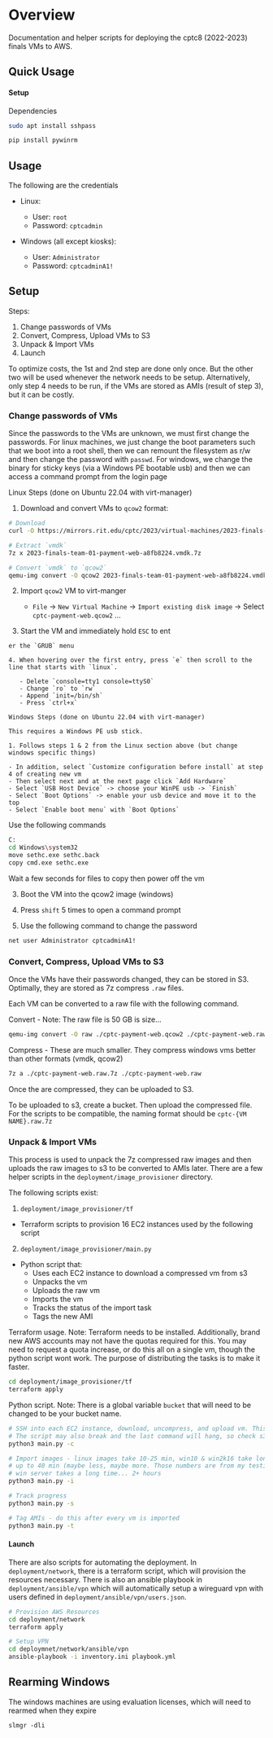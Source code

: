 # Overview

Documentation and helper scripts for deploying the cptc8 (2022-2023) finals VMs to AWS.

## Quick Usage

#### Setup

Dependencies

```sh
sudo apt install sshpass

pip install pywinrm
```

## Usage

The following are the credentials

- Linux:

  - User: `root`
  - Password: `cptcadmin`

- Windows (all except kiosks):
  - User: `Administrator`
  - Password: `cptcadminA1!`

## Setup

Steps:

1. Change passwords of VMs
2. Convert, Compress, Upload VMs to S3
3. Unpack & Import VMs
4. Launch

To optimize costs, the 1st and 2nd step are done only once. But the other two will be used whenever the network needs to be setup. Alternatively, only step 4 needs to be run, if the VMs are stored as AMIs (result of step 3), but it can be costly.

### Change passwords of VMs

Since the passwords to the VMs are unknown, we must first change the passwords. For linux machines, we just change the boot parameters such that we boot into a root shell, then we can remount the filesystem as r/w and then change the password with `passwd`. For windows, we change the binary for sticky keys (via a Windows PE bootable usb) and then we can access a command prompt from the login page

Linux Steps (done on Ubuntu 22.04 with virt-manager)

1. Download and convert VMs to `qcow2` format:

```sh
# Download
curl -O https://mirrors.rit.edu/cptc/2023/virtual-machines/2023-finals-team-01-payment-web-a8fb8224.vmdk.7z

# Extract `vmdk`
7z x 2023-finals-team-01-payment-web-a8fb8224.vmdk.7z

# Convert `vmdk` to `qcow2`
qemu-img convert -O qcow2 2023-finals-team-01-payment-web-a8fb8224.vmdk cptc-payment-web.qcow2
```

2. Import `qcow2` VM to virt-manger

   - `File` -> `New Virtual Machine` -> `Import existing disk image` -> Select `cptc-payment-web.qcow2` ...

3. Start the VM and immediately hold `ESC` to ent

```
er the `GRUB` menu

4. When hovering over the first entry, press `e` then scroll to the line that starts with `linux`.

   - Delete `console=tty1 console=ttyS0`
   - Change `ro` to `rw`
   - Append `init=/bin/sh`
   - Press `ctrl+x`

Windows Steps (done on Ubuntu 22.04 with virt-manager)

This requires a Windows PE usb stick.

1. Follows steps 1 & 2 from the Linux section above (but change windows specific things)

- In addition, select `Customize configuration before install` at step 4 of creating new vm
- Then select next and at the next page click `Add Hardware`
- Select `USB Host Device` -> choose your WinPE usb -> `Finish`
- Select `Boot Options` -> enable your usb device and move it to the top
- Select `Enable boot menu` with `Boot Options`
```

Use the following commands

```sh
C:
cd Windows\system32
move sethc.exe sethc.back
copy cmd.exe sethc.exe
```

Wait a few seconds for files to copy then power off the vm

3. Boot the VM into the qcow2 image (windows)

4. Press `shift` 5 times to open a command prompt

5. Use the following command to change the password

```sh
net user Administrator cptcadminA1!
```

### Convert, Compress, Upload VMs to S3

Once the VMs have their passwords changed, they can be stored in S3. Optimally, they are stored as 7z compress `.raw` files.

Each VM can be converted to a raw file with the following command.

Convert - Note: The raw file is 50 GB is size...

```sh
qemu-img convert -O raw ./cptc-payment-web.qcow2 ./cptc-payment-web.raw
```

Compress - These are much smaller. They compress windows vms better than other formats (vmdk, qcow2)

```sh
7z a ./cptc-payment-web.raw.7z ./cptc-payment-web.raw
```

Once the are compressed, they can be uploaded to S3.

To be uploaded to s3, create a bucket. Then upload the compressed file. For the scripts to be compatible, the naming format should be `cptc-{VM NAME}.raw.7z`

### Unpack & Import VMs

This process is used to unpack the 7z compressed raw images and then uploads the raw images to s3 to be converted to AMIs later. There are a few helper scripts in the `deployment/image_provisioner` directory.

The following scripts exist:

1. `deployment/image_provisioner/tf`

- Terraform scripts to provision 16 EC2 instances used by the following script

2. `deployment/image_provisioner/main.py`

- Python script that:
  - Uses each EC2 instance to download a compressed vm from s3
  - Unpacks the vm
  - Uploads the raw vm
  - Imports the vm
  - Tracks the status of the import task
  - Tags the new AMI

Terraform usage. Note: Terraform needs to be installed. Additionally, brand new AWS accounts may not have the quotas required for this. You may need to request a quota increase, or do this all on a single vm, though the python script wont work. The purpose of distributing the tasks is to make it faster.

```sh
cd deployment/image_provisioner/tf
terraform apply
```

Python script. Note: There is a global variable `bucket` that will need to be changed to be your bucket name.

```sh
# SSH into each EC2 instance, download, uncompress, and upload vm. This can take ~20 min (maybe longer, maybe less).
# The script may also break and the last command will hang, so check s3 every couple minutes to check if every vm has been uploaded
python3 main.py -c

# Import images - linux images take 10-25 min, win10 & win2k16 take longer
# up to 40 min (maybe less, maybe more. Those numbers are from my testing)
# win server takes a long time... 2+ hours
python3 main.py -i

# Track progress
python3 main.py -s

# Tag AMIs - do this after every vm is imported
python3 main.py -t
```

#### Launch

There are also scripts for automating the deployment. In `deployment/network`, there is a terraform script, which will provision the resources necessary. There is also an ansible playbook in `deployment/ansible/vpn` which will automatically setup a wireguard vpn with users defined in `deployment/ansible/vpn/users.json`.

```sh
# Provision AWS Resources
cd deployment/network
terraform apply

# Setup VPN
cd deploymnet/network/ansible/vpn
ansible-playbook -i inventory.ini playbook.yml
```

## Rearming Windows

The windows machines are using evaluation licenses, which will need to rearmed when they expire

```
slmgr -dli
```
